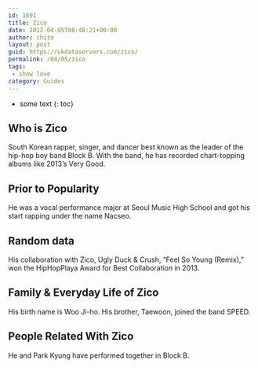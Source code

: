 ```yaml
---
id: 1691
title: Zico
date: 2012-04-05T08:48:21+00:00
author: chito
layout: post
guid: https://ukdataservers.com/zico/
permalink: /04/05/zico
tags:
 - show love
category: Guides
---
```


* some text
{: toc}
          
          
## Who is  Zico
                  
                  
                  
South Korean rapper, singer, and dancer best known as the leader of the hip-hop boy band Block B. With the band, he has recorded chart-topping albums like 2013&#8217;s Very Good.
                  
                
                
                
## Prior to Popularity 
                  
                  
                  
He was a vocal performance major at Seoul Music High School and got his start rapping under the name Nacseo.
                  
                
                
                
## Random data 
                  
                  
                  
His collaboration with Zico, Ugly Duck & Crush, &#8220;Feel So Young (Remix),&#8221; won the HipHopPlaya Award for Best Collaboration in 2013.
                  
                
                
                
## Family & Everyday Life of Zico
                  
                  
                  
His birth name is Woo Ji-ho. His brother, Taewoon, joined the band SPEED.
                  
                
                
                
## People Related With  Zico
                  
                  
                  
He and Park Kyung have performed together in Block B.
                  
                
              
            
          
          
          
    
    
  
